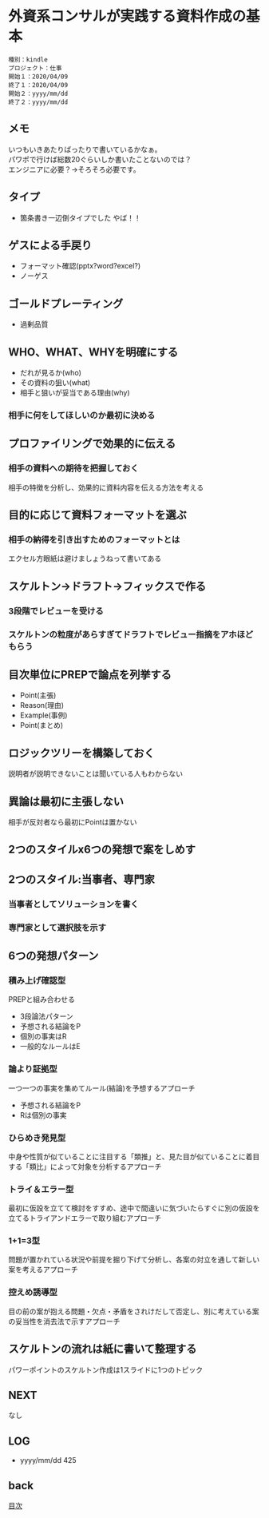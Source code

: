 # 外資系コンサルが実践する資料作成の基本

    種別：kindle
    プロジェクト：仕事
    開始１：2020/04/09
    終了１：2020/04/09
    開始２：yyyy/mm/dd
    終了２：yyyy/mm/dd

## メモ
いつもいきあたりばったりで書いているかなぁ。  
パワポで行けば総数20ぐらいしか書いたことないのでは？  
エンジニアに必要？→そろそろ必要です。
## タイプ
* 箇条書き一辺倒タイプでした  やば！！
## ゲスによる手戻り

* フォーマット確認(pptx?word?excel?)
* ノーゲス

## ゴールドプレーティング

* 過剰品質

## WHO、WHAT、WHYを明確にする

* だれが見るか(who)
* その資料の狙い(what)
* 相手と狙いが妥当である理由(why)

### 相手に何をしてほしいのか最初に決める

## プロファイリングで効果的に伝える
### 相手の資料への期待を把握しておく
相手の特徴を分析し、効果的に資料内容を伝える方法を考える

## 目的に応じて資料フォーマットを選ぶ
### 相手の納得を引き出すためのフォーマットとは
エクセル方眼紙は避けましょうねって書いてある
## スケルトン→ドラフト→フィックスで作る
### 3段階でレビューを受ける
### スケルトンの粒度があらすぎてドラフトでレビュー指摘をアホほどもらう
## 目次単位にPREPで論点を列挙する
* Point(主張)
* Reason(理由)
* Example(事例)
* Point(まとめ)

## ロジックツリーを構築しておく
説明者が説明できないことは聞いている人もわからない
## 異論は最初に主張しない
相手が反対者なら最初にPointは置かない
## 2つのスタイルx6つの発想で案をしめす
## 2つのスタイル:当事者、専門家
### 当事者としてソリューションを書く
### 専門家として選択肢を示す
## 6つの発想パターン
### 積み上げ確認型
PREPと組み合わせる
* 3段論法パターン  
* 予想される結論をP
* 個別の事実はR
* 一般的なルールはE
### 論より証拠型
一つ一つの事実を集めてルール(結論)を予想するアプローチ
* 予想される結論をP
* Rは個別の事実
### ひらめき発見型
中身や性質が似ていることに注目する「類推」と、見た目が似ていることに着目する「類比」によって対象を分析するアプローチ
### トライ＆エラー型
最初に仮設を立てて検討をすすめ、途中で間違いに気づいたらすぐに別の仮設を立てるトライアンドエラーで取り組むアプローチ
### 1+1=3型
問題が置かれている状況や前提を掘り下げて分析し、各案の対立を通して新しい案を考えるアプローチ
### 控えめ誘導型
目の前の案が抱える問題・欠点・矛盾をされけだして否定し、別に考えている案の妥当性を消去法で示すアプローチ
## スケルトンの流れは紙に書いて整理する
パワーポイントのスケルトン作成は1スライドに1つのトピック








## NEXT

なし

## LOG

- yyyy/mm/dd 425

## back

[目次](README.md)

